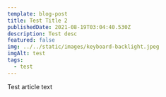 ```yaml
---
template: blog-post
title: Test Title 2
publishedDate: 2021-08-19T03:04:40.530Z
description: Test desc
featured: false
img: ../../static/images/keyboard-backlight.jpeg
imgAlt: test
tags:
  - test
---
```

Test article text